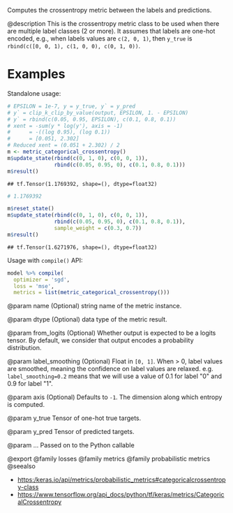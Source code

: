 Computes the crossentropy metric between the labels and predictions.

@description
This is the crossentropy metric class to be used when there are multiple
label classes (2 or more). It assumes that labels are one-hot encoded,
e.g., when labels values are `c(2, 0, 1)`, then
`y_true` is `rbind(c([0, 0, 1), c(1, 0, 0), c(0, 1, 0))`.

# Examples
Standalone usage:


```r
# EPSILON = 1e-7, y = y_true, y` = y_pred
# y` = clip_k_clip_by_value(output, EPSILON, 1. - EPSILON)
# y` = rbind(c(0.05, 0.95, EPSILON), c(0.1, 0.8, 0.1))
# xent = -sum(y * log(y'), axis = -1)
#      = -((log 0.95), (log 0.1))
#      = [0.051, 2.302]
# Reduced xent = (0.051 + 2.302) / 2
m <- metric_categorical_crossentropy()
m$update_state(rbind(c(0, 1, 0), c(0, 0, 1)),
               rbind(c(0.05, 0.95, 0), c(0.1, 0.8, 0.1)))
m$result()
```

```
## tf.Tensor(1.1769392, shape=(), dtype=float32)
```

```r
# 1.1769392
```


```r
m$reset_state()
m$update_state(rbind(c(0, 1, 0), c(0, 0, 1)),
               rbind(c(0.05, 0.95, 0), c(0.1, 0.8, 0.1)),
               sample_weight = c(0.3, 0.7))
m$result()
```

```
## tf.Tensor(1.6271976, shape=(), dtype=float32)
```

Usage with `compile()` API:


```r
model %>% compile(
  optimizer = 'sgd',
  loss = 'mse',
  metrics = list(metric_categorical_crossentropy()))
```

@param name
(Optional) string name of the metric instance.

@param dtype
(Optional) data type of the metric result.

@param from_logits
(Optional) Whether output is expected to be
a logits tensor. By default, we consider that output
encodes a probability distribution.

@param label_smoothing
(Optional) Float in `[0, 1]`.
When > 0, label values are smoothed, meaning the confidence
on label values are relaxed. e.g. `label_smoothing=0.2` means
that we will use a value of 0.1 for label
"0" and 0.9 for label "1".

@param axis
(Optional) Defaults to `-1`.
The dimension along which entropy is computed.

@param y_true
Tensor of one-hot true targets.

@param y_pred
Tensor of predicted targets.

@param ...
Passed on to the Python callable

@export
@family losses
@family metrics
@family probabilistic metrics
@seealso
+ <https:/keras.io/api/metrics/probabilistic_metrics#categoricalcrossentropy-class>
+ <https://www.tensorflow.org/api_docs/python/tf/keras/metrics/CategoricalCrossentropy>

